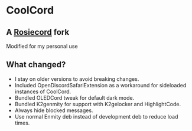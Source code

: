 # CoolCord
## A [Rosiecord](https://github.com/acquitelol/rosiecord) fork
Modified for my personal use

## What changed?
* I stay on older versions to avoid breaking changes.
* Included OpenDiscordSafariExtension as a workaround for sideloaded instances of CoolCord.
* Bundled OLEDCord tweak for default dark mode.
* Bundled K2genmity for support with K2gelocker and HighlightCode.
* Always hide blocked messages.
* Use normal Enmity deb instead of development deb to reduce load times.
